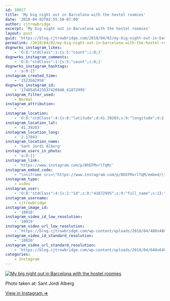 ```yaml
---
id: 10017
title: 'My big night out in Barcelona with the hostel roomies'
date: '2018-04-02T02:55:58-07:00'
author: cjtrowbridge
excerpt: 'My big night out in Barcelona with the hostel roomies'
layout: post
guid: 'https://blog.cjtrowbridge.com/2018/04/02/my-big-night-out-in-barcelona-with-the-hostel-roomies/'
permalink: /2018/04/02/my-big-night-out-in-barcelona-with-the-hostel-roomies/
dsgnwrks_instagram_likes:
    - 'O:8:"stdClass":1:{s:5:"count";i:0;}'
dsgnwrks_instagram_comments:
    - 'O:8:"stdClass":1:{s:5:"count";i:0;}'
dsgnwrks_instagram_hashtags:
    - 'a:0:{}'
instagram_created_time:
    - '1522662958'
dsgnwrks_instagram_id:
    - '1748545423537420940_41872995'
instagram_filter_used:
    - Normal
instagram_attribution:
    - ''
instagram_location:
    - 'O:8:"stdClass":4:{s:8:"latitude";d:41.39203;s:9:"longitude";d:2.17043;s:4:"name";s:17:"Sant Jordi Alberg";s:2:"id";i:700365606771644;}'
instagram_location_lat:
    - '41.39203'
instagram_location_long:
    - '2.17043'
instagram_location_name:
    - 'Sant Jordi Alberg'
instagram_users_in_photo:
    - 'a:0:{}'
instagram_link:
    - 'https://www.instagram.com/p/BhEFMxrlTqM/'
instagram_embed_code:
    - "\n<iframe src=\"https://www.instagram.com/p/BhEFMxrlTqM/embed/\" width=\"612\" height=\"710\" frameborder=\"0\" scrolling=\"no\" allowtransparency=\"true\" class=\"insta-image-embed\"></iframe>\n"
instagram_type:
    - video
instagram_user:
    - 'O:8:"stdClass":4:{s:2:"id";s:8:"41872995";s:9:"full_name";s:13:"CJ Trowbridge";s:15:"profile_picture";s:141:"https://scontent.cdninstagram.com/vp/e1b672f62211dfa88909f4a5259cb5d7/5B699F1C/t51.2885-19/s150x150/13724650_1188772791164794_142557231_a.jpg";s:8:"username";s:12:"cjtrowbridge";}'
instagram_username:
    - cjtrowbridge
instagram_image_id:
    - '10018'
instagram_video_id_low_resolution:
    - '10019'
instagram_video_url_low_resolution:
    - 'https://blog.cjtrowbridge.com/wp-content/uploads/2018/04/480x480-video-1522662958.mp4'
instagram_video_id_standard_resolution:
    - '10020'
instagram_video_url_standard_resolution:
    - 'https://blog.cjtrowbridge.com/wp-content/uploads/2018/04/640x640-video-1522662958.mp4'
categories:
    - Instagram
---
```


[![My big night out in Barcelona with the hostel roomies](https://blog.cjtrowbridge.com/wp-content/uploads/2018/04/1522662958-1-1.jpg)](https://www.instagram.com/p/BhEFMxrlTqM/)

Photo taken at: Sant Jordi Alberg

[View in Instagram ⇒](https://www.instagram.com/p/BhEFMxrlTqM/)